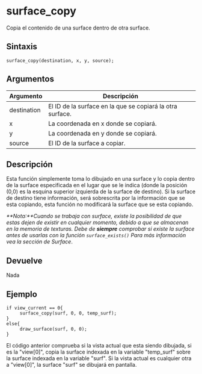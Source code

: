 # surface_copy

Copia el contenido de una surface dentro de otra surface.

## Sintaxis

  
```gml  
surface_copy(destination, x, y, source);  
```  

## Argumentos

Argumento|Descripción|  
---|---|  
destination|El ID de la surface en la que se copiará la otra surface.|  
x|La coordenada en x donde se copiará.|  
y|La coordenada en y donde se copiará.|  
source|El ID de la surface a copiar.|  

## Descripción

Esta función simplemente toma lo dibujado en una surface y lo copia dentro de la surface especificada en el lugar que se le indica (donde la posición (0,0) es la esquina superior izquierda de la surface de destino). Si la surface de destino tiene información, será sobrescrita por la información que se esta copiando, esta función no modificará la surface que se esta copiando.  
  
_**Nota:**Cuando se trabaja con surface, existe la posibilidad de que estas dejen de existir en cualquier momento, debido a que se almacenan en la memoria de texturas. Debe de **siempre** comprobar si existe la surface antes de usarlas con la función `surface_exists()` Para más información vea la sección de Surface_.

## Devuelve

Nada

## Ejemplo

  
```gml  
if view_current == 0{  
     surface_copy(surf, 0, 0, temp_surf);  
}  
else{  
     draw_surface(surf, 0, 0);  
}  
```  
El código anterior comprueba si la vista actual que esta siendo dibujada, si es la "view[0]", copia la surface indexada en la variable "temp_surf" sobre la surface indexada en la variable "surf". Si la vista actual es cualquier otra a "view[0]", la surface "surf" se dibujará en pantalla.